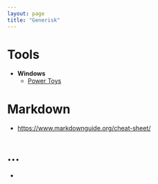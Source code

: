 ```yaml
---
layout: page
title: "Generisk"
---
```


# Tools
* **Windows**
  * [Power Toys](https://docs.microsoft.com/en-us/windows/powertoys/)

# Markdown
* https://www.markdownguide.org/cheat-sheet/

# ...
* 
